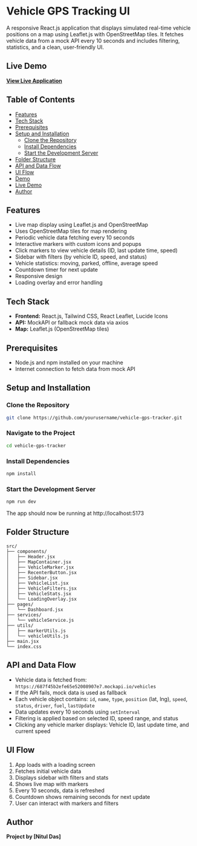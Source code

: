 # Vehicle GPS Tracking UI

A responsive React.js application that displays simulated real-time vehicle positions on a map using Leaflet.js with OpenStreetMap tiles. It fetches vehicle data from a mock API every 10 seconds and includes filtering, statistics, and a clean, user-friendly UI.

## Live Demo

**[View Live Application](https://vehicle-gps-tracker.vercel.app/)**

## Table of Contents

- [Features](#features)
- [Tech Stack](#tech-stack)
- [Prerequisites](#prerequisites)
- [Setup and Installation](#setup-and-installation)
  - [Clone the Repository](#clone-the-repository)
  - [Install Dependencies](#install-dependencies)
  - [Start the Development Server](#start-the-development-server)
- [Folder Structure](#folder-structure)
- [API and Data Flow](#api-and-data-flow)
- [UI Flow](#ui-flow)
- [Demo](#demo)
- [Live Demo](#live-demo)
- [Author](#author)

## Features

- Live map display using Leaflet.js and OpenStreetMap
- Uses OpenStreetMap tiles for map rendering
- Periodic vehicle data fetching every 10 seconds
- Interactive markers with custom icons and popups
- Click markers to view vehicle details (ID, last update time, speed)
- Sidebar with filters (by vehicle ID, speed, and status)
- Vehicle statistics: moving, parked, offline, average speed
- Countdown timer for next update
- Responsive design
- Loading overlay and error handling

## Tech Stack

- **Frontend:** React.js, Tailwind CSS, React Leaflet, Lucide Icons
- **API:** MockAPI or fallback mock data via axios
- **Map:** Leaflet.js (OpenStreetMap tiles)

## Prerequisites

- Node.js and npm installed on your machine
- Internet connection to fetch data from mock API

## Setup and Installation

### Clone the Repository

```bash
git clone https://github.com/yourusername/vehicle-gps-tracker.git
```

### Navigate to the Project

```bash
cd vehicle-gps-tracker
```

### Install Dependencies

```bash
npm install
```

### Start the Development Server

```bash
npm run dev
```

The app should now be running at http://localhost:5173

## Folder Structure

```
src/
├── components/
│   ├── Header.jsx
│   ├── MapContainer.jsx
│   ├── VehicleMarker.jsx
│   ├── RecenterButton.jsx
│   ├── Sidebar.jsx
│   ├── VehicleList.jsx
│   ├── VehicleFilters.jsx
│   ├── VehicleStats.jsx
│   └── LoadingOverlay.jsx
├── pages/
│   └── Dashboard.jsx
├── services/
│   └── vehicleService.js
├── utils/
│   ├── markerUtils.js
│   └── vehicleUtils.js
├── main.jsx
└── index.css
```

## API and Data Flow

- Vehicle data is fetched from: `https://687f45b2efe65e52008907e7.mockapi.io/vehicles`
- If the API fails, mock data is used as fallback
- Each vehicle object contains: `id`, `name`, `type`, `position` (lat, lng), `speed`, `status`, `driver`, `fuel`, `lastUpdate`
- Data updates every 10 seconds using `setInterval`
- Filtering is applied based on selected ID, speed range, and status
- Clicking any vehicle marker displays: Vehicle ID, last update time, and current speed

## UI Flow

1. App loads with a loading screen
2. Fetches initial vehicle data
3. Displays sidebar with filters and stats
4. Shows live map with markers
5. Every 10 seconds, data is refreshed
6. Countdown shows remaining seconds for next update
7. User can interact with markers and filters
   
## Author

**Project by [Nitul Das]**
